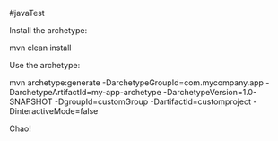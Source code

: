#javaTest

Install the archetype:

mvn clean install

Use the archetype:

mvn archetype:generate -DarchetypeGroupId=com.mycompany.app -DarchetypeArtifactId=my-app-archetype -DarchetypeVersion=1.0-SNAPSHOT -DgroupId=customGroup -DartifactId=customproject -DinteractiveMode=false

Chao!
